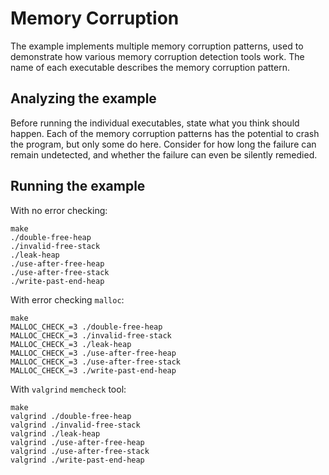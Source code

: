 # Memory Corruption

The example implements multiple memory corruption patterns, used to demonstrate
how various memory corruption detection tools work. The name of each executable
describes the memory corruption pattern.

## Analyzing the example

Before running the individual executables, state what you think should happen.
Each of the memory corruption patterns has the potential to crash the program,
but only some do here. Consider for how long the failure can remain
undetected, and whether the failure can even be silently remedied.

## Running the example

With no error checking:

```shell
make
./double-free-heap
./invalid-free-stack
./leak-heap
./use-after-free-heap
./use-after-free-stack
./write-past-end-heap
```

With error checking `malloc`:

```shell
make
MALLOC_CHECK_=3 ./double-free-heap
MALLOC_CHECK_=3 ./invalid-free-stack
MALLOC_CHECK_=3 ./leak-heap
MALLOC_CHECK_=3 ./use-after-free-heap
MALLOC_CHECK_=3 ./use-after-free-stack
MALLOC_CHECK_=3 ./write-past-end-heap
```

With `valgrind` `memcheck` tool:

```shell
make
valgrind ./double-free-heap
valgrind ./invalid-free-stack
valgrind ./leak-heap
valgrind ./use-after-free-heap
valgrind ./use-after-free-stack
valgrind ./write-past-end-heap
```
